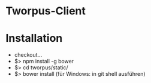 Tworpus-Client
==============

# Installation
- checkout...
- $> npm install -g bower
- $> cd tworpus/static/
- $> bower install (für Windows: in git shell ausführen)
